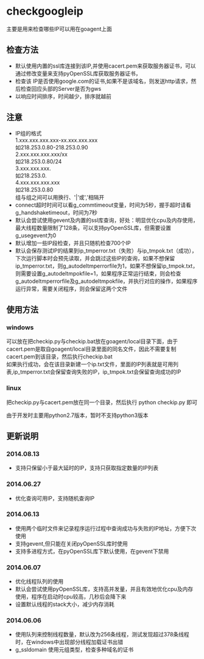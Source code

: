 checkgoogleip
=============

主要是用来检查哪些IP可以用在goagent上面

检查方法
-------------
* 默认使用内置的ssl库连接到该IP,并使用cacert.pem来获取服务器证书，可以通过修改变量来支持pyOpenSSL库获取服务器证书，
* 检查该 IP是否使用google.com的证书,如果不是该域名，则发送http请求，然后检查回应头部的Server是否为gws
* 以响应时间排序，时间越少，排序就越前

注意
-------------
* IP组的格式  
  1.xxx.xxx.xxx.xxx-xx.xxx.xxx.xxx  
    如218.253.0.80-218.253.0.90  
  2.xxx.xxx.xxx.xxx/xx  
    如218.253.0.80/24  
  3.xxx.xxx.xxx.  
    如218.253.0.  
  4.xxx.xxx.xxx.xxx  
    如218.253.0.80  
组与组之间可以用换行、'|'或','相隔开
* connect超时时间可以看g_commtimeout变量，时间为5秒，握手超时请看g_handshaketimeout，时间为7秒
* 默认会尝试使用gevent及内置的ssl库查询，好处：明显优化cpu及内存使用，最大线程数量限制了128条，可以支持pyOpenSSL库，但需要设置g_usegevent为0
* 默认增加一些IP段检查，并且只随机检查700个IP 
* 默认会保存测试IP的结果到ip_tmperror.txt（失败）与ip_tmpok.txt（成功），下次运行脚本时会预先读取，并会跳过这些IP的查询，如果不想保留ip_tmperror.txt，则g_autodeltmperrorfile为1，如果不想保留ip_tmpok.txt，则需要设置g_autodeltmpokfile=1，如果程序正常运行结束，则会检查g_autodeltmperrorfile及g_autodeltmpokfile，并执行对应的操作，如果程序运行异常，需要关闭程序，则会保留这两个文件

使用方法
-------------
### windows
  可以放在把checkip.py与checkip.bat放在goagent/local目录下面，由于cacert.pem是取自goagent/local目录里面的同名文件，因此不需要复制cacert.pem到该目录，然后执行checkip.bat  
  如果执行成功，会在该目录新建一个ip.txt文件，里面的IP列表就是可用列表,ip_tmperror.txt会保留查询失败的IP，ip_tmpok.txt会保留查询成功的IP

### linux
  把checkip.py与cacert.pem放在同一个目录，然后执行
  python  checkip.py 即可


由于开发时主要用python2.7版本，暂时不支持python3版本



更新说明
-------------
### 2014.08.13
  * 支持只保留小于最大延时的IP，支持只获取指定数量的IP列表

### 2014.06.27
  * 优化查询可用IP，支持随机查询IP

### 2014.06.13
  * 使用两个临时文件来记录程序运行过程中查询成功与失败的IP地址，方便下次使用
  * 支持gevent,但只能在关闭pyOpenSSL库时使用
  * 支持多进程方式，在pyOpenSSL库下默认使用，在gevent下禁用
  
### 2014.06.07
  * 优化线程队列的使用  
  * 默认会尝试使用pyOpenSSL库，支持高并发量，并且有效地优化cpu及内存使用，程序在启动时cpu较高，几秒后会降下来
  * 设置默认线程的stack大小，减少内存消耗
  
### 2014.06.06
  * 使用队列来控制线程数量，默认改为256条线程，测试发现超过378条线程时，在windows中出现部分线程加载证书出错  
  * g_ssldomain 使用元组类型，检查多种域名的证书  

